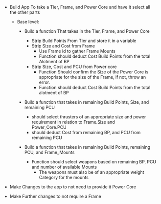 

- Build App To take a Tier, Frame, and Power Core and have it select all the other parts
    - Base level:
        - Build a function That takes in the Tier, Frame, and Power Core
            - Strip Build Points From Tier and store it in a variable
            - Strip Size and Cost from Frame
                - Use Frame id to gather Frame Mounts
                - Function should deduct Cost Build Points from the total Alotment of BP
            - Strip Size, Cost and PCU from Power core
                - Function Should confirm the Size of the Power Core is appropriate for the size of the Frame, 
                    if not, throw an error.
                - Function should deduct Cost Build Points from the total alotment of BP

        - Build a function that takes in remaining Build Points, Size, and remaining PCU
            - should select thrusters of an appropriate size and power requirement in relation to Frame.Size and   
                Power_Core.PCU
            - should deduct Cost from remaining BP, and PCU from remaining PCU
        
        - Build a function that takes in remaining Build Points, remaining PCU, and Frame_Mounts
            - Function should select weapons based on remaining BP, PCU and number of available Mounts
                - The weapons must also be of an appropriate weight Category for the mounts





- Make Changes to the app to not need to provide it Power Core


- Make Further changes to not require a Frame